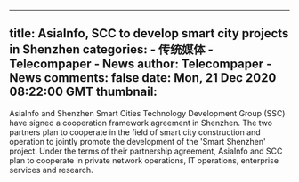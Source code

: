 
---
title: AsiaInfo, SCC to develop smart city projects in Shenzhen
categories: 
    - 传统媒体
    - Telecompaper - News
author: Telecompaper - News
comments: false
date: Mon, 21 Dec 2020 08:22:00 GMT
thumbnail: 
---

<div>   
AsiaInfo and Shenzhen Smart Cities Technology Development Group (SSC) have signed a cooperation framework agreement in Shenzhen. The two partners plan to cooperate in the field of smart city construction and operation to jointly promote the development of the 'Smart Shenzhen' project. Under the terms of their partnership agreement, AsiaInfo and SCC plan to cooperate in private network operations, IT operations, enterprise services and research.
      
</div>
            